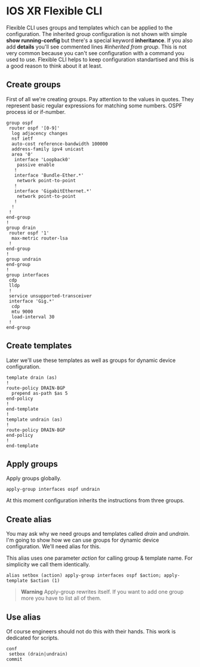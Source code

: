 # IOS XR Flexible CLI
Flexible CLI uses groups and templates which can be applied to the configuration. The inherited group configuration is not shown with simple **show running-config** but there's a special keyword **inheritance**. If you also add **details** you'll see commented lines _#inherited from group_. This is not very common because you can't see configuration with a command you used to use. Flexible CLI helps to keep configuration standartised and this is a good reason to think about it at least.

## Create groups
First of all we're creating groups. Pay attention to the values in quotes. They represent basic regular expressions for matching some numbers. OSPF process id or if-number.
```cisco
group ospf
 router ospf '[0-9]'
  log adjacency changes
  nsf ietf
  auto-cost reference-bandwidth 100000
  address-family ipv4 unicast
  area '0'
   interface 'Loopback0'
    passive enable
   !
   interface 'Bundle-Ether.*'
    network point-to-point
   !
   interface 'GigabitEthernet.*'
    network point-to-point
   !
  !
 !
end-group
!
group drain
 router ospf '1'
  max-metric router-lsa
 !
end-group
!
group undrain
end-group
!
group interfaces
 cdp
 lldp
 !
 service unsupported-transceiver
 interface 'Gig.*'
  cdp
  mtu 9000
  load-interval 30
 !
end-group
```

## Create templates
Later we'll use these templates as well as groups for dynamic device configuration.
```cisco
template drain (as)
!
route-policy DRAIN-BGP
  prepend as-path $as 5
end-policy
!
end-template
!
template undrain (as)
!
route-policy DRAIN-BGP
end-policy
!
end-template
```
## Apply groups
Apply groups globally.

```cisco
apply-group interfaces ospf undrain
```
At this moment configuration inherits the instructions from three groups.

## Create alias
You may ask why we need groups and templates called _drain_ and _undrain_. I'm going to show how we can use groups for dynamic device configuration. We'll need alias for this.

This alias uses one parameter _action_ for calling group & template name. For simplicity we call them identically.
```cisco
alias setbox (action) apply-group interfaces ospf $action; apply-template $action (1)
```
> **Warning** Apply-group rewrites itself. If you want to add one group more you have to list all of them.

## Use alias
Of course engineers should not do this with their hands. This work is dedicated for scripts.
```cisco
conf
 setbox (drain|undrain)
commit
```
